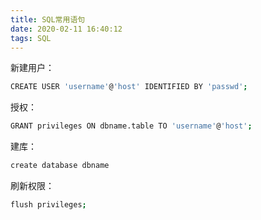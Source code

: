 ```yaml
---
title: SQL常用语句
date: 2020-02-11 16:40:12
tags: SQL
---
```


新建用户： 
```bash
CREATE USER 'username'@'host' IDENTIFIED BY 'passwd';
```

授权：
```bash
GRANT privileges ON dbname.table TO 'username'@'host';
```

建库：
```bash
create database dbname
```

刷新权限：
```bash
flush privileges;
```

